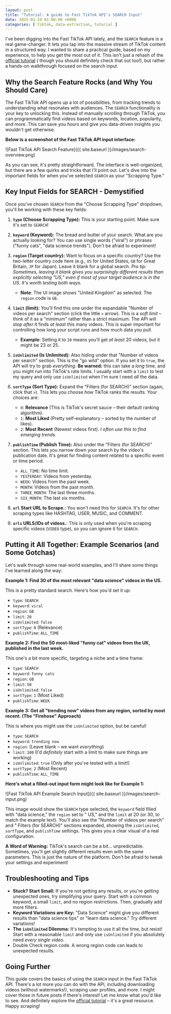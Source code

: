 ```yaml
---
layout: post
title: "Tutorial: A guide to Fast TikTok API's SEARCH Input"
date: 2025-03-10 01:00:00 +0000
categories: [ tiktok, data-extraction, tutorial ]
---
```


I've been digging into the Fast TikTok API lately, and the `SEARCH` feature is a real game-changer. It lets you tap into
the massive stream of TikTok content in a structured way. I wanted to share a practical guide, based on my experience,
to help you get the most out of it. This isn't just a rehash of
the [official tutorial](https://novidevelop.github.io/tiktok/scraper/2025/02/24/apify-tiktok-search-api-download-videos-by-keyword.html) (
though you should definitely check that out too!), but rather a hands-on walkthrough focused on the search input.

## Why the Search Feature Rocks (and Why You Should Care)

The Fast TikTok API opens up a lot of possibilities, from tracking trends to understanding what resonates with
audiences. The `SEARCH` functionality is your key to unlocking this. Instead of manually scrolling through TikTok, you
can programmatically find videos based on keywords, location, popularity, and more. This can save you *hours* and give
you data-driven insights you wouldn't get otherwise.

**Below is a screenshot of the Fast TikTok API input interface:**

![Fast TikTok API Search Feature]({{ site.baseurl }}/images/search-overview.png)

As you can see, it's pretty straightforward. The interface is well-organized, but there are a few quirks and tricks that
I'll point out. Let's dive into the important fields for when you've selected `SEARCH` as your "Scrapping Type."

## Key Input Fields for SEARCH - Demystified

Once you've chosen `SEARCH` from the "Choose Scrapping Type" dropdown, you'll be working with these key fields:

1. **`type` (Choose Scrapping Type):** This is your starting point. Make sure it's set to `SEARCH`!

2. **`keyword` (Keyword):** The bread and butter of your search. What are you actually looking for? You can use single
   words ("viral") or phrases ("funny cats", "data science trends"). Don't be afraid to experiment!

3. **`region` (Target country):** Want to focus on a specific country? Use the two-letter country code here (e.g., `US`
   for United States, `GB` for Great Britain, `JP` for Japan). Leave it blank for a global search.  *Pro tip:
   Sometimes, leaving it blank gives you surprisingly different results than explicitly selecting "US," even if most of
   your target audience is in the US. It's worth testing both ways.*
    * **Note**: The UI image shows "United Kingdom" as selected. The `region` code is `GB`.

4. **`limit` (limit):** You'll find this one under the expandable "Number of videos per search" section (click the
   little `>` arrow). This is a *soft limit* – think of it as a "minimum" rather than a strict maximum. The API will
   stop *after* it finds *at least* this many videos. This is super important for controlling how long your script runs
   and how much data you pull.
    * **Example:** Setting it to `20` means you'll get *at least* 20 videos, but it might be 23 or 25.

5. **`isUnlimited` (Is Unlimited):** Also hiding under that "Number of videos per search" section. This is the "go wild"
   option. If you set it to `true`, the API will try to grab *everything*.  **Be warned:** this can take a *long* time,
   and you might run into TikTok's rate limits. I usually start with a `limit` to test my query and only
   use `isUnlimited` when I'm sure I need *all* the data.

6. **`sortType` (Sort Type):**  Expand the "Filters (for SEARCH)" section (again, click that `>`). This lets you choose
   *how* TikTok ranks the results. Your choices are:
    * `0`: **Relevance** (This is TikTok's secret sauce – their default ranking algorithm).
    * `1`: **Most Liked** (Pretty self-explanatory – sorted by the number of likes).
    * `2`: **Most Recent** (Newest videos first). *I often use this to find emerging trends.*

7. **`publishTime` (Publish Time):**  Also under the "Filters (for SEARCH)" section. This lets you narrow down your
   search by the video's publication date. It's great for finding content related to a specific event or time period.
    * `ALL_TIME`: No time limit.
    * `YESTERDAY`: Videos from yesterday.
    * `WEEK`: Videos from the past week.
    * `MONTH`: Videos from the past month.
    * `THREE_MONTH`:  The last three months.
    * `SIX_MONTH`: The last six months.

8. **`url` Start URL to Scrape.**: You won't need this for `SEARCH`. It's for other scraping types like HASHTAG, USER,
   MUSIC, and COMMENT.

9. **`urls` URLS/IDs of videos.**:  This is only used when you're scraping specific videos (`VIDEO` type), so you can
   ignore it for `SEARCH`.

## Putting it All Together: Example Scenarios (and Some Gotchas)

Let's walk through some real-world examples, and I'll share some things I've learned along the way:

**Example 1:  Find 30 of the most relevant "data science" videos in the US.**

This is a pretty standard search. Here's how you'd set it up:

* `type`: `SEARCH`
* `keyword`: `viral`
* `region`: `GB`
* `limit`: `20`
* `isUnlimited`: `false`
* `sortType`: `0` (Relevance)
* `publishTime`: `ALL_TIME`

**Example 2: Find the 50 most-liked "funny cat" videos from the UK, published in the last week.**

This one's a bit more specific, targeting a niche and a time frame:

* `type`: `SEARCH`
* `keyword`: `funny cats`
* `region`: `GB`
* `limit`: `50`
* `isUnlimited`: `false`
* `sortType`: `1` (Most Liked)
* `publishTime`: `WEEK`

**Example 3: Get all "trending now" videos from any region, sorted by most recent. (The "Firehose" Approach)**

This is where you might use the `isUnlimited` option, but be careful!

* `type`: `SEARCH`
* `keyword`: `trending now`
* `region`: (Leave blank – we want *everything*)
* `limit`: `100` (I'd *definitely* start with a limit to make sure things are working)
* `isUnlimited`: `true` (Only after you've tested with a limit!)
* `sortType`: `2` (Most Recent)
* `publishTime`: `ALL_TIME`

**Here's what a filled-out input form might look like for Example 1:**

![Fast TikTok API Example Search Input]({{ site.baseurl }}/images/search-input.png)

This image would show the `SEARCH` type selected, the `keyword` field filled with "data science," the `region` set to "
US," and the `limit` at 20 (or 30, to match the example text). You'll also see the "Number of videos per search" and "
Filters (for SEARCH)" sections expanded, showing the `isUnlimited`, `sortType`, and `publishTime` settings. This gives
you a clear visual of a real configuration.

**A Word of Warning:** TikTok's search can be a bit... unpredictable. Sometimes, you'll get slightly different results
even with the same parameters. This is just the nature of the platform. Don't be afraid to tweak your settings and
experiment!

## Troubleshooting and Tips

* **Stuck? Start Small:** If you're not getting any results, or you're getting unexpected ones, try simplifying your
  query. Start with a common keyword, a small `limit`, and no region restrictions. Then, gradually add more filters.
* **Keyword Variations are Key:** "Data Science" might give you different results than "data science tips" or "learn
  data science." Try different variations!
* **The `isUnlimited` Dilemma:**  It's tempting to use it all the time, but resist! Start with a reasonable `limit` and
  only use `isUnlimited` if you absolutely need *every single video*.
* Double Check region code. A wrong region code can leads to unexpected results.

## Going Further

This guide covers the basics of using the `SEARCH` input in the Fast TikTok API. There's a lot more you can do with the
API, including downloading videos (without watermarks!), scraping user profiles, and more. I might cover those in future
posts if there's interest! Let me know what you'd like to see. And definitely explore
the [official tutorial](https://novidevelop.github.io/tiktok/scraper/2025/02/24/apify-tiktok-search-api-download-videos-by-keyword.html) –
it's a great resource. Happy scraping!
